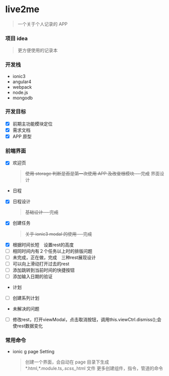 # live2me

> 一个关于个人记录的 APP

### 项目 idea

> 更方便使用的记录本

### 开发栈

- ionic3
- angular4
- webpack
- node.js
- mongodb

### 开发目标

- [x] 前期主功能模块定位
- [x] 需求文档
- [x] APP 原型

### 前端界面

- [x] 欢迎页
  > ~~使用 storage 判断是否是第一次使用 APP 及改变根模块 -- 完成~~
  > 界面设计

* 日程

- [x] 日程设计
  > ~~基础设计 -- 完成~~
- [x] 创建任务
  > ~~关于 ionic3 modal 的使用 -- 完成~~
- [x] 根据时间长短　设置rest的高度
- [ ] 相同时间内有２个任务以上时的排版问题
- [ ] 未完成，正在做，完成　三种rest展现设计
- [ ] 可以向上滑动打开过去的rest
- [ ] 添加跳转到当前时间的快捷按钮
- [ ] 添加输入日期的验证

* 计划

- [ ] 创建系列计划

* 未解决的问题

- [ ] 修改rest，打开viewModal，点击取消按钮，调用this.viewCtrl.dismiss();会使rest数据变化

### 常用命令

- ionic g page Setting
  > 创建一个界面，会自动在 page 目录下生成*.html,*.module.ts,_.scss,_,html 文件
  > 更多创建组件，指令，管道的命令
  > [](https://ionicframework.com/docs/cli/generate/)
